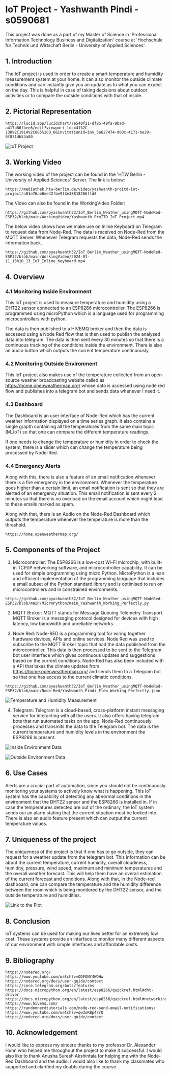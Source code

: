 
# IoT Project - Yashwanth Pindi - s0590681
This project was done as a part of my Master of Science in 'Professional Information Technology Business and Digitalization' course at 'Hochschule für Technik und Wirtschaft Berlin - University of Applied Sciences'.

## 1. Introduction
The IoT project is used in order to create a smart temperature and humidity measurement system at your home. It can also monitor the outside climate conditions and can instantly give you an update as to what you can expect on the day. This is helpful in case of taking decisions about outdoor activities or to compare the outside conditions with that of inside.

## 2. Pictorial Representation
```
https://lucid.app/lucidchart/7e540f21-df85-49fa-9bad-a417b86fbee6/edit?viewport_loc=41%2C-138%2C1914%2C885%2C0_0&invitationId=inv_5a627474-d00c-4171-be29-9f831db53a80
```

![IoT Project](https://github.com/pyashwanth32/IoT_Berlin_Weather_usingMQTT-NodeRed-ESP32/blob/main/Pictures/Pictorial_Representation.png)


## 3. Working Video
The working video of the project can be found in the 'HTW Berlin - University of Applied Sciences' Server. The link is below:
```
https://mediathek.htw-berlin.de/video/yashwanth-proitd-iot-project/a01e76ab8ee42fbe9f3e38818266ffd8
```
The Video can also be found in the WorkingVideo Folder:
```
https://github.com/pyashwanth32/IoT_Berlin_Weather_usingMQTT-NodeRed-ESP32/blob/main/WorkingVideo/Yashwanth_ProITD_IoT_Project.mp4
```

The below video shows how we make use on Inline Keyboard on Telegram to request data from Node-Red. The data is received on Node-Red from the MQTT Server. Whenever Telegram requests the data, Node-Red sends the information back.
```
https://github.com/pyashwanth32/IoT_Berlin_Weather_usingMQTT-NodeRed-ESP32/blob/main/WorkingVideo/2024-01-11_13h10_13_IoT_Inline_Keyboard.mp4
```

## 4. Overview

### 4.1 Monitoring Inside Environment
This IoT project is used to measure temperature and humidity using a DHT22 sensor connected to an ESP8266 microcontroller. The ESP8266 is programmed using microPython which is a language used for programming microcontrollers with python. 

The data is then published to a HIVEMQ broker and then the data is accessed using a Node Red flow that is then used to publish the analysed data into telegram. The data is then sent every 30 minutes so that there is a continuous tracking of the conditions inside the environment. There is also an audio button which outputs the current temperature continuously.

### 4.2 Monitoring Outside Environment
This IoT project also makes use of the temperature collected from an open-source weather broadcasting website called as https://home.openweathermap.org/ whose data is accessed using node red flow and publishes into a telegram bot and sends data whenever I need it.

### 4.3 Dashboard
The Dashboard is an user interface of Node-Red which has the current weather information displayed on a time series graph. It also contains a single grapth containing all the temperatures from the same main topic (M_IoT) so that one can compare the different temperature readings.

If one needs to change the temperature or humidity in order to check the system, there is a slider which can change the temperature being processed by Node-Red.

### 4.4 Emergency Alerts
Along with this, there is also a feature of an email notification whenever there is a fire emergency in the environment. Whenever the temperature goes higher than a certain limit, an email notification is sent so that they are alerted of an emergency situation. This email notification is sent every 2 minutes so that there is no overload on the email account which might lead to these emails marked as spam.

Along with that, there is an Audio on the Node-Red Dashboard which outputs the temperature whenever the temperature is more than the threshold.

```
https://home.openweathermap.org/
```

## 5. Components of the Project
1. Microcontroller: The ESP8266 is a low-cost Wi-Fi microchip, with built-in TCP/IP networking software, and microcontroller capability. It can be used for simple programming using micro Python. MicroPython is a lean and efficient implementation of the programming language that includes a small subset of the Python standard library and is optimised to run on microcontrollers and in constrained environments.
```
https://github.com/pyashwanth32/IoT_Berlin_Weather_usingMQTT-NodeRed-ESP32/blob/main/MicroPython/main_Yashwanth_Working_Perfectly.py
```

2. MQTT Broker: MQTT stands for Message Queuing Telemetry Transport. MQTT Broker is a messaging protocol designed for devices with high latency, low bandwidth and unreliable networks.

3. Node Red: Node-RED is a programming tool for wiring together hardware devices, APIs and online services. Node Red was used to subscribe to the MQTT Broker topic that had the data published from the microcontroller. This data is then processed to be sent to the Telegram bot user interface which gives continuous updates and suggestions based on the current conditions. Node-Red has also been included with a API that takes the climate updates from https://home.openweathermap.org/ and sends them to a Telegram bot so that one has access to the current climatic conditions.
```
https://github.com/pyashwanth32/IoT_Berlin_Weather_usingMQTT-NodeRed-ESP32/blob/main/Node-Red/Yashwanth_Pindi_Flow_Working_Perfectly.json
```
![Temperature and Humidity Measurement](https://github.com/pyashwanth32/IoT_Berlin_Weather_usingMQTT-NodeRed-ESP32/blob/main/Pictures/Temperature_Humidity_Data.png)

4. Telegram: Telegram is a cloud-based, cross-platform instant messaging service for interacting with all the users. It also offers having telegram bots that run automated tasks on the app. Node-Red continuously processes and transmits the data to the Telegram bot. The data is the current temperature and humidity levels in the environment the ESP8266 Is present.

![Inside Environment Data](https://github.com/pyashwanth32/IoT_Berlin_Weather_usingMQTT-NodeRed-ESP32/blob/main/Pictures/Inside_Temperature_Humidity.png)

![Outside Environment Data](https://github.com/pyashwanth32/IoT_Berlin_Weather_usingMQTT-NodeRed-ESP32/blob/main/Pictures/Outside_Temperature_Humidity.png)


## 6. Use Cases
Alerts are a crucial part of automation, since you should not be continuously monitoring your systems to actively know what is happening. This IoT system has the capability of detecting any abnormal conditions in the environment that the DHT22 sensor and the ESP8266 is installed in. If in case the temperatures detected are out of the ordinary, the IoT system sends out an alarm stating that the current situation must be looked into. There is also an audio feature present which can output the current temperature values.

## 7. Uniqueness of the project
The uniqueness of the project is that if one has to go outside, they can request for a weather update from the telegram bot. This information can be about the current temperature, current humidity, overall cloudiness, humidity, pressure, wind speed, maximum and minimum temperatures and the overall weather forecast.  This will help them have an overall estimation of the current forecast and conditions. Along with that, in the Node-red dashboard, one can compare the temperature and the humidity difference between the room which is being monitored by the DHT22 sensor, and the outside temperature and humidities.

![Link to the Plot](https://github.com/pyashwanth32/IoT_Berlin_Weather_usingMQTT-NodeRed-ESP32/blob/main/Pictures/Berlin_Open_Weather.png)

## 8. Conclusion
IoT systems can be used for making our lives better for an extremely low cost. These systems provide an interface to monitor many different aspects of our environment with simple interfaces and affordable costs.

## 9. Bibliography
```
https://nodered.org/ 
https://www.youtube.com/watch?v=QDFONY4WOHw
https://nodered.org/docs/user-guide/context
https://core.telegram.org/bots/features
https://docs.micropython.org/en/latest/esp8266/quickref.html#dht-driver
https://docs.micropython.org/en/latest/esp8266/quickref.html#networking
https://www.hivemq.com/
https://randomnerdtutorials.com/node-red-send-email-notifications/
https://www.youtube.com/watch?v=qw3oKBp4rrQ
https://nodered.org/docs/user-guide/context
```

## 10. Acknowledgement
I would like to express my sincere thanks to my professor Dr. Alexander Huhn who helped me throughout the project to make it successful. I would also like to thank Anusha Suresh Akshintala for helping me with the Node-Red Dashboard and the audio. I would also like to thank my classmates who supported and clarified my doubts during the course.
